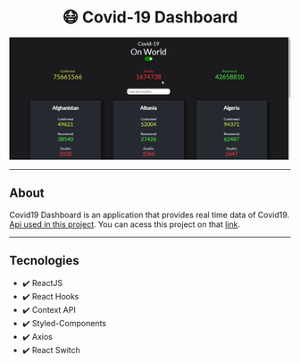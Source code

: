 <h1 align="center">😷 Covid-19 Dashboard</h1>

<img src="./public/gifReadme.gif"/>

<hr>

## About

Covid19 Dashboard is an application that provides real time data of Covid19.
<a href="https://covid19api.com/">Api used in this project</a>. You can acess this project on that <a href="https://covid19-dashboard-3910.netlify.app/">link</a>.

<hr>

## Tecnologies

- ✔️ ReactJS
- ✔️ React Hooks
- ✔️ Context API
- ✔️ Styled-Components
- ✔️ Axios
- ✔️ React Switch
